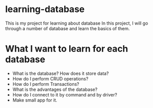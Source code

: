 # learning-database
This is my project for learning about database
In this project, I will go through a number of database and learn the basics of them.

# What I want to learn for each database
- What is the database? How does it store data?
- How do I perform CRUD operations?
- How do I perform Transactions?
- What is the advantages of the database?
- How do I connect to it by command and by driver?
- Make small app for it.
